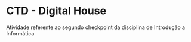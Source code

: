 # CTD - Digital House

Atividade referente ao segundo checkpoint da disciplina de Introdução a Informática

